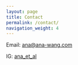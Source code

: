 ```yaml
---
layout: page
title: Contact
permalink: /contact/
navigation_weight: 4
---
```




Email: <a href="mailtoana@ana-wang.com">ana@ana-wang.com</a>

IG: <a href="http://instagram.com/ana_et_al" target="_blank">ana_et_al</a>
